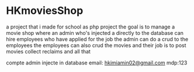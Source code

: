 # HKmoviesShop
a project that i made for school as php project 
the goal is to manage a movie shop where an admin who's injected a directly to the database can hire employees who 
have applied for the job 
the admin can do a crud to the employees 
the employees can also crud the movies 
and their job is to post movies collect reclaims and all that 

compte admin injecte in database 
email: hkimiamin02@gmail.com
mdp:123
